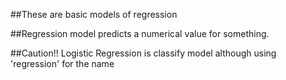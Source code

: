 ##These are basic models of regression

##Regression model predicts a numerical value for something.

##Caution!! Logistic Regression is classify model although using 'regression' for the name
